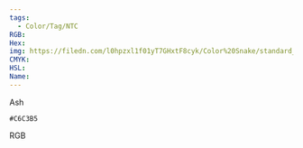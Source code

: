 ```yaml
---
tags:
  - Color/Tag/NTC
RGB:
Hex:
img: https://filedn.com/l0hpzxl1f01yT7GHxtF8cyk/Color%20Snake/standard_csv_to_svg//C6C3B5.svg
CMYK:
HSL:
Name:
---
```

Ash
```palette
#C6C3B5
```
RGB
